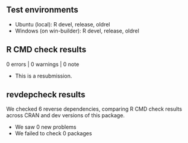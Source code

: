 ## Test environments
* Ubuntu (local): R devel, release, oldrel
* Windows (on win-builder): R devel, release, oldrel

## R CMD check results

0 errors | 0 warnings | 0 note

* This is a resubmission.

## revdepcheck results

We checked 6 reverse dependencies, comparing R CMD check results across CRAN and dev versions of this package.

 * We saw 0 new problems
 * We failed to check 0 packages
